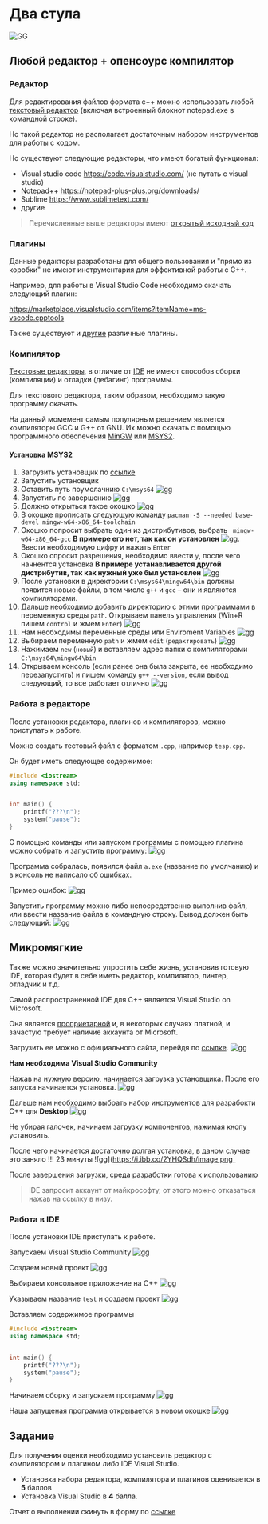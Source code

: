 # Два стула
![GG](https://i.ibb.co/n3ZLZb1/a.png)

## Любой редактор + опенсоурс компилятор
### Редактор
Для редактирования файлов формата c++ можно использовать любой [текстовый редактор](https://ru.wikipedia.org/wiki/%D0%A2%D0%B5%D0%BA%D1%81%D1%82%D0%BE%D0%B2%D1%8B%D0%B9_%D1%80%D0%B5%D0%B4%D0%B0%D0%BA%D1%82%D0%BE%D1%80#:~:text=%D0%A2%D0%B5%CC%81%D0%BA%D1%81%D1%82%D0%BE%D0%B2%D1%8B%D0%B9%20%D1%80%D0%B5%D0%B4%D0%B0%CC%81%D0%BA%D1%82%D0%BE%D1%80%20%E2%80%94%20%D1%81%D0%B0%D0%BC%D0%BE%D1%81%D1%82%D0%BE%D1%8F%D1%82%D0%B5%D0%BB%D1%8C%D0%BD%D0%B0%D1%8F%20%D0%BA%D0%BE%D0%BC%D0%BF%D1%8C%D1%8E%D1%82%D0%B5%D1%80%D0%BD%D0%B0%D1%8F%20%D0%BF%D1%80%D0%BE%D0%B3%D1%80%D0%B0%D0%BC%D0%BC%D0%B0,%D0%B8%20%D1%82%D0%B5%D0%BA%D1%81%D1%82%D0%BE%D0%B2%D1%8B%D1%85%20%D1%84%D0%B0%D0%B9%D0%BB%D0%BE%D0%B2%2C%20%D0%B2%20%D1%87%D0%B0%D1%81%D1%82%D0%BD%D0%BE%D1%81%D1%82%D0%B8.) (включая встроенный блокнот notepad.exe в командной строке).

Но такой редактор не располагает достаточным набором инструментов для работы с кодом.

Но существуют следующие редакторы, что имеют богатый функционал:

- Visual studio code https://code.visualstudio.com/ (не путать с visual studio)
- Notepad++ https://notepad-plus-plus.org/downloads/ 
- Sublime https://www.sublimetext.com/
- другие

>Перечисленные выше редакторы имеют [открытый исходный код](https://ru.wikipedia.org/wiki/%D0%9E%D1%82%D0%BA%D1%80%D1%8B%D1%82%D0%BE%D0%B5_%D0%BF%D1%80%D0%BE%D0%B3%D1%80%D0%B0%D0%BC%D0%BC%D0%BD%D0%BE%D0%B5_%D0%BE%D0%B1%D0%B5%D1%81%D0%BF%D0%B5%D1%87%D0%B5%D0%BD%D0%B8%D0%B5)

### Плагины
Данные редакторы разработаны для общего пользования и "прямо из коробки" не имеют инструментария для эффективной работы с С++.

Например, для работы в Visual Studio Code необходимо скачать следующий плагин:

https://marketplace.visualstudio.com/items?itemName=ms-vscode.cpptools

Также существуют и [другие](https://habr.com/ru/company/aktiv-company/blog/440142/) различные плагины.

### Компилятор

[Текстовые редакторы](https://ru.wikipedia.org/wiki/%D0%A2%D0%B5%D0%BA%D1%81%D1%82%D0%BE%D0%B2%D1%8B%D0%B9_%D1%80%D0%B5%D0%B4%D0%B0%D0%BA%D1%82%D0%BE%D1%80#:~:text=%D0%A2%D0%B5%CC%81%D0%BA%D1%81%D1%82%D0%BE%D0%B2%D1%8B%D0%B9%20%D1%80%D0%B5%D0%B4%D0%B0%CC%81%D0%BA%D1%82%D0%BE%D1%80%20%E2%80%94%20%D1%81%D0%B0%D0%BC%D0%BE%D1%81%D1%82%D0%BE%D1%8F%D1%82%D0%B5%D0%BB%D1%8C%D0%BD%D0%B0%D1%8F%20%D0%BA%D0%BE%D0%BC%D0%BF%D1%8C%D1%8E%D1%82%D0%B5%D1%80%D0%BD%D0%B0%D1%8F%20%D0%BF%D1%80%D0%BE%D0%B3%D1%80%D0%B0%D0%BC%D0%BC%D0%B0,%D0%B8%20%D1%82%D0%B5%D0%BA%D1%81%D1%82%D0%BE%D0%B2%D1%8B%D1%85%20%D1%84%D0%B0%D0%B9%D0%BB%D0%BE%D0%B2%2C%20%D0%B2%20%D1%87%D0%B0%D1%81%D1%82%D0%BD%D0%BE%D1%81%D1%82%D0%B8.), в отличие от [IDE](https://ru.wikipedia.org/wiki/%D0%98%D0%BD%D1%82%D0%B5%D0%B3%D1%80%D0%B8%D1%80%D0%BE%D0%B2%D0%B0%D0%BD%D0%BD%D0%B0%D1%8F_%D1%81%D1%80%D0%B5%D0%B4%D0%B0_%D1%80%D0%B0%D0%B7%D1%80%D0%B0%D0%B1%D0%BE%D1%82%D0%BA%D0%B8) не имеют способов сборки (компиляции) и отладки (дебагинг) программы.

Для текстового редактора, таким образом, необходимо такую программу скачать.

На данный момемент самым популярным решением является компиляторы GCC и G++ от GNU. Их можно скачать с помощью программного обеспечения [MinGW](https://www.mingw-w64.org/) или [MSYS2](https://www.msys2.org/).

#### Установка MSYS2
1. Загрузить установщик по [ссылке](https://github.com/msys2/msys2-installer/releases/download/2022-01-28/msys2-x86_64-20220128.exe)
2. Запустить установщик
3. Оставить путь поумолачнию `C:\msys64` 
![gg](https://www.msys2.org/images/install-2-path.png)
4. Запустить по завершению 
![gg](https://www.msys2.org/images/install-3-finish.png) 
5. Должно открыться такое окошко 
![gg](https://i.ibb.co/qmz9FQb/image.png)
6. В окошке прописать следующую команду `pacman -S --needed base-devel mingw-w64-x86_64-toolchain`
7. Окошко попросит выбрать один из дистрибутивов, выбрать ` mingw-w64-x86_64-gcc` **В примере его нет, так как он установлен** ![gg](https://i.ibb.co/Hr8GkQG/image.png). Ввести необходимую цифру и нажать `Enter`
8. Окошко спросит разрешения, необходимо ввести `y`, после чего начнентся установка **В примере устанавливается другой дистрибутив, так как нужный уже был установлен** 
![gg](https://i.ibb.co/zXnYL5Z/image.png)
9. После установки в директории `C:\msys64\mingw64\bin` должны появится новые файлы, в том числе `g++` и `gcc` – они и являются компиляторами.
10. Дальше необходимо добавить директорию с этими программами в переменную среды `path`. Открываем панель управления (Win+R пишем `control` и жмем `Enter`) 
![gg](https://i.ibb.co/kKh6qrC/image.png)
11. Нам необходимы переменные среды или Enviroment Variables 
![gg](https://i.ibb.co/9NSXwsc/image.png)
12. Выбираем переменную `path` и жмем `edit` (`редактировать`) 
![gg](https://i.ibb.co/F3J5mXR/image.png)
13. Нажимаем `new` (`новый`) и вставляем адрес папки с компиляторами `C:\msys64\mingw64\bin`
14. Открываем консоль (если ранее она была закрыта, ее необходимо перезапустить) и пишем команду `g++ --version`, если вывод следующий, то все работает отлично 
![gg](https://i.ibb.co/w7pxZ0N/image.png)
 
### Работа в редакторе
После установки редактора, плагинов и компиляторов, можно приступать к работе.

Можно создать тестовый файл с форматом `.cpp`, например `tesp.cpp`.

Он будет иметь следующее содержимое:
```cpp
#include <iostream>
using namespace std;


int main() {
    printf("???\n");
    system("pause");
}
```

С помощью команды или запуском программы с помощью плагина можно собрать и запустить программу:
![gg](https://i.ibb.co/sjSq8SP/image.png)

Программа собралась, появился файл `a.exe` (название по умолчанию) и в консоль не написало об ошибках.

Пример ошибок:
![gg](https://i.ibb.co/hmsbx52/image.png)

Запустить программу можно либо непосредственно выполнив файл, или ввести название файла в командную строку. Вывод должен быть следующий:
![gg](https://i.ibb.co/zfCgD3B/image.png)

## Микромягкие
Также можно значительно упростить себе жизнь, установив готовую IDE, которая будет в себе иметь редактор, компилятор, линтер, отладчик и т.д.

Самой распространенной IDE для C++ является Visual Studio on Microsoft.

Она является [проприетарной](https://ru.wikipedia.org/wiki/%D0%9F%D1%80%D0%BE%D0%BF%D1%80%D0%B8%D0%B5%D1%82%D0%B0%D1%80%D0%BD%D0%BE%D0%B5_%D0%BF%D1%80%D0%BE%D0%B3%D1%80%D0%B0%D0%BC%D0%BC%D0%BD%D0%BE%D0%B5_%D0%BE%D0%B1%D0%B5%D1%81%D0%BF%D0%B5%D1%87%D0%B5%D0%BD%D0%B8%D0%B5) и, в некоторых случаях платной, и зачастую требует наличие аккаунта от Microsoft.

Загрузить ее можно с официального сайта, перейдя по [ссылке](https://visualstudio.microsoft.com/ru/free-developer-offers/). ![gg](https://i.ibb.co/94KL3RJ/image.png)

**Нам необходима Visual Studio Community**

Нажав на нужную версию, начинается загрузка установщика.
После его запуска начинается установка.
![gg](https://i.ibb.co/nrdR9Yp/image.png)

Дальше нам необходимо выбрать набор инструментов для разрабокти C++ для **Desktop**
![gg](https://i.ibb.co/bvMZhxG/image.png)

Не убирая галочек, начинаем загрузку компонентов, нажимая кнопу установить.

После чего начинается достаточно долгая установка, в даном случае это заняло !!! 23 минуты
![gg](https://i.ibb.co/2YHQSdh/image.png_

После завершения загрузки, среда разработки готова к использованию

> IDE запросит аккаунт от майкрософту, от этого можно отказаться нажав на ссылку в низу.

### Работа в IDE
После установки IDE приступать к работе.

Запускаем Visual Studio Community
![gg](https://i.ibb.co/7xhGMRt/image.png)

Создаем новый проект
![gg](https://i.ibb.co/fk8Zmhy/image.png)

Выбираем консольное приложение на C++
![gg](https://i.ibb.co/N7c9fZG/image.png)

Указываем название `test` и создаем проект
![gg](https://i.ibb.co/YPbDsCc/image.png)

Вставляем содержимое программы
```cpp
#include <iostream>
using namespace std;


int main() {
    printf("???\n");
    system("pause");
}
```

Начинаем сборку и запускаем программу
![gg](https://i.ibb.co/C8Z75xj/a.png)

Наша запущеная программа открывается в новом окошке
![gg](https://i.ibb.co/Z1ML2mJ/image.png)

## Задание
Для получения оценки необходимо установить редактор с компилятором и плагином *либо* IDE Visual Studio.
- Установка набора редактора, компилятора и плагинов оценивается в **5** баллов
- Установка Visual Studio в **4** балла.

Отчет о выполнении скинуть в форму по [ссылке](https://forms.gle/4Z1DsYSVyMGCZkcu9)
